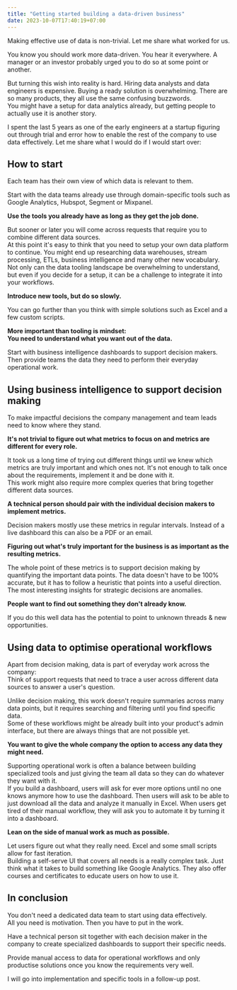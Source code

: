 ```yaml
---
title: "Getting started building a data-driven business"
date: 2023-10-07T17:40:19+07:00
---
```


Making effective use of data is non-trivial. Let me share what worked for us.
<!--more-->

You know you should work more data-driven. You hear it everywhere. A manager or an investor probably urged you to do so at some point or another.

But turning this wish into reality is hard. Hiring data analysts and data engineers is expensive. Buying a ready solution is overwhelming. There are so many products, they all use the same confusing buzzwords.
<br>
You might have a setup for data analytics already, but getting people to actually use it is another story.

I spent the last 5 years as one of the early engineers at a startup figuring out through trial and error how to enable the rest of the company to use data effectively. Let me share what I would do if I would start over:


## How to start

Each team has their own view of which data is relevant to them.

Start with the data teams already use through domain-specific tools such as Google Analytics, Hubspot, Segment or Mixpanel.

**Use the tools you already have as long as they get the job done.**

But sooner or later you will come across requests that require you to combine different data sources.
<br>
At this point it's easy to think that you need to setup your own data platform to continue.
You might end up researching data warehouses, stream processing, ETLs, business intelligence and many other new vocabulary. Not only can the data tooling landscape be overwhelming to understand, but even if you decide for a setup, it can be a challenge to integrate it into your workflows.

**Introduce new tools, but do so slowly.**

You can go further than you think with simple solutions such as Excel and a few custom scripts.

**More important than tooling is mindset:
<br>
You need to understand what you want out of the data.**

Start with business intelligence dashboards to support decision makers.
<br>
Then provide teams the data they need to perform their everyday operational work.


## Using business intelligence to support decision making

To make impactful decisions the company management and team leads need to know where they stand.

**It's not trivial to figure out what metrics to focus on and metrics are different for every role.**

It took us a long time of trying out different things until we knew which metrics are truly important and which ones not. It's not enough to talk once about the requirements, implement it and be done with it.
<br>
This work might also require more complex queries that bring together different data sources.

**A technical person should pair with the individual decision makers to implement metrics.**

Decision makers mostly use these metrics in regular intervals. Instead of a live dashboard this can also be a PDF or an email.

**Figuring out what's truly important for the business is as important as the resulting metrics.**

The whole point of these metrics is to support decision making by quantifying the important data points. The data doesn't have to be 100% accurate, but it has to follow a heuristic that points into a useful direction.
<br>
The most interesting insights for strategic decisions are anomalies.

**People want to find out something they don't already know.**

If you do this well data has the potential to point to unknown threads & new opportunities.


## Using data to optimise operational workflows

Apart from decision making, data is part of everyday work across the company:
<br>
Think of support requests that need to trace a user across different data sources to answer a user's question.

Unlike decision making, this work doesn't require summaries across many data points, but it requires searching and filtering until you find specific data.
<br>
Some of these workflows might be already built into your product's admin interface, but there are always things that are not possible yet.

**You want to give the whole company the option to access any data they might need.**

Supporting operational work is often a balance between building specialized tools and just giving the team all data so they can do whatever they want with it.
<br>
If you build a dashboard, users will ask for ever more options until no one knows anymore how to use the dashboard. Then users will ask to be able to just download all the data and analyze it manually in Excel. When users get tired of their manual workflow, they will ask you to automate it by turning it into a dashboard.

**Lean on the side of manual work as much as possible.**

Let users figure out what they really need. Excel and some small scripts allow for fast iteration.
<br>
Building a self-serve UI that covers all needs is a really complex task. Just think what it takes to build something like Google Analytics. They also offer courses and certificates to educate users on how to use it.


## In conclusion

You don't need a dedicated data team to start using data effectively.
<br>
All you need is motivation. Then you have to put in the work.

Have a technical person sit together with each decision maker in the company to create specialized dashboards to support their specific needs.

Provide manual access to data for operational workflows and only productise solutions once you know the requirements very well.

I will go into implementation and specific tools in a follow-up post.

